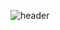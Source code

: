 ![header](https://capsule-render.vercel.app/api?type=waving&color=gradient&customColorList=19&height=300&section=header&text=yakcom&fontSize=80&fontAlignY=35&animation=fadeIn&desc=Ilya%20Miller)


